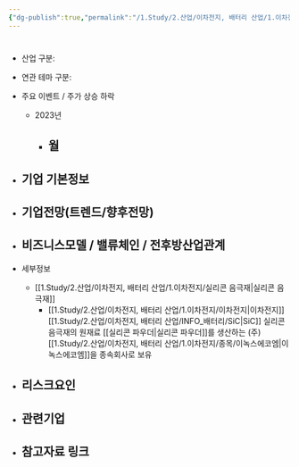 ```yaml
---
{"dg-publish":true,"permalink":"/1.Study/2.산업/이차전지, 배터리 산업/1.이차전지/종목/이녹스/","created":"2024-11-20T21:02:27.578+09:00","updated":"2025-06-03T20:07:21.299+09:00"}
---
```


#

- 산업 구분:


- 연관 테마 구분: 



- 주요 이벤트  /  주가 상승 하락
	- 2023년
		- 월
			- 




- 기업 기본정보
	- 





 - 기업전망(트렌드/향후전망)
	- 





- 비즈니스모델 / 밸류체인 / 전후방산업관계
	- 





- 세부정보
	- [[1.Study/2.산업/이차전지, 배터리 산업/1.이차전지/실리콘 음극재\|실리콘 음극재]]
		- [[1.Study/2.산업/이차전지, 배터리 산업/1.이차전지/이차전지\|이차전지]]  [[1.Study/2.산업/이차전지, 배터리 산업/INFO_배터리/SiC\|SiC]] 실리콘 음극재의 원재료 [[실리콘 파우더\|실리콘 파우더]]를 생산하는 (주)[[1.Study/2.산업/이차전지, 배터리 산업/1.이차전지/종목/이녹스에코엠\|이녹스에코엠]]을 종속회사로 보유





- 리스크요인
	- 





- 관련기업
	- 




- 참고자료 링크
	- 